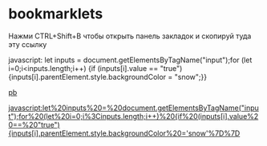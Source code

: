 # bookmarklets
Нажми CTRL+Shift+B чтобы открыть панель закладок и скопируй туда эту ссылку


javascript: let inputs = document.getElementsByTagName("input");for (let i=0;i<inputs.length;i++) {if (inputs[i].value == "true"){inputs[i].parentElement.style.backgroundColor = "snow";}}


[pb](<javascript:let%20inputs%20=%20document.getElementsByTagName("input");for%20(let%20i=0;i%3Cinputs.length;i++)%20{if%20(inputs[i].value%20==%20"true"){inputs[i].parentElement.style.backgroundColor%20='snow'%7D%7D>)


<javascript:let%20inputs%20=%20document.getElementsByTagName("input");for%20(let%20i=0;i%3Cinputs.length;i++)%20{if%20(inputs[i].value%20==%20"true"){inputs[i].parentElement.style.backgroundColor%20='snow'%7D%7D>


